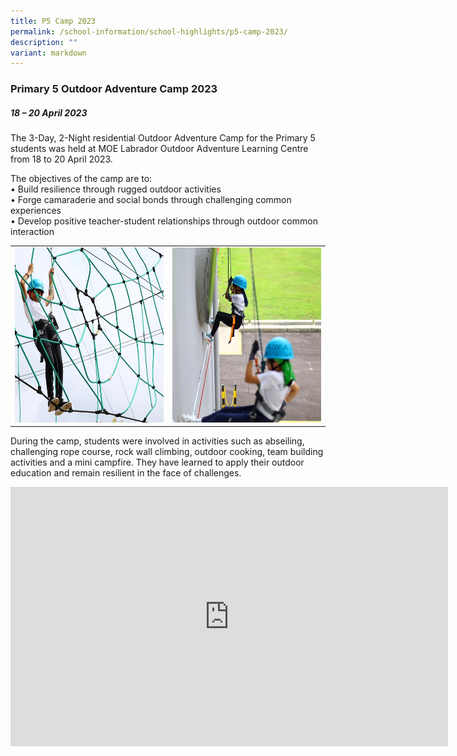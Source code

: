 ```yaml
---
title: P5 Camp 2023
permalink: /school-information/school-highlights/p5-camp-2023/
description: ""
variant: markdown
---
```

### Primary 5 Outdoor Adventure Camp 2023

##### 18 – 20 April 2023

The 3-Day, 2-Night residential Outdoor Adventure Camp for the Primary 5 students was held at MOE Labrador Outdoor Adventure Learning Centre from 18 to 20 April 2023.

The objectives of the camp are to:<br>
•	Build resilience through rugged outdoor activities<br>
•	Forge camaraderie and social bonds through challenging common experiences<br>
•	Develop positive teacher-student relationships through outdoor common interaction<br>

<table>
<tbody><tr>
		<td><img alt="p5camp01" src="/images/P5%20Camp%202023/spidergirl.jpeg" style="width:450px;height:280px;"> </td>
		<td><img alt="p5camp02" src="/images/P5%20Camp%202023/i%20got%20this.jpeg" style="width:450px;height:280px;"> </td>
</tr></tbody></table>

During the camp, students were involved in activities such as abseiling, challenging rope course, rock wall climbing, outdoor cooking, team building activities and a mini campfire. They have learned to apply their outdoor education and remain resilient in the face of challenges.

<center>
<iframe allowfullscreen="" allow="accelerometer; autoplay; clipboard-write; encrypted-media; gyroscope; picture-in-picture; web-share" frameborder="0" title="YouTube video player" src="https://www.youtube.com/embed/XHU0j5PKUgs" height="415" width="700"></iframe></center>